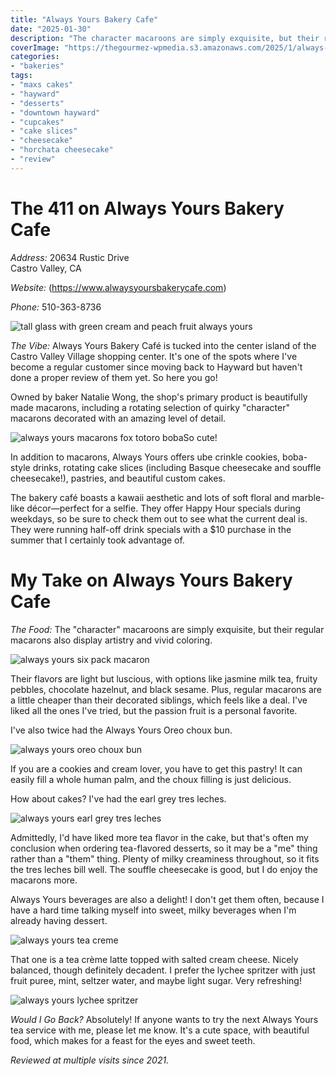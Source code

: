 ```yaml
---
title: "Always Yours Bakery Cafe"
date: "2025-01-30"
description: "The character macaroons are simply exquisite, but their regular macarons also display artistry and vivid coloring. Their flavors are light but luscious, with options like jasmine milk tea, fruity pebbles, chocolate hazelnut, and black sesame."
coverImage: "https://thegourmez-wpmedia.s3.amazonaws.com/2025/1/always-yours+(6).jpg"
categories:
- "bakeries"
tags:
- "maxs cakes"
- "hayward"
- "desserts"
- "downtown hayward"
- "cupcakes"
- "cake slices"
- "cheesecake"
- "horchata cheesecake"
- "review"
---
```

# The 411 on Always Yours Bakery Cafe

*Address:* 20634 Rustic Drive\
Castro Valley, CA

*Website:* (https://www.alwaysyoursbakerycafe.com)

*Phone:* 510-363-8736

![tall glass with green cream and peach fruit always yours](https://thegourmez-wpmedia.s3.amazonaws.com/2025/1/always-yours+(1).jpg)

*The Vibe:* Always Yours Bakery Café is tucked into the center island of the Castro Valley Village shopping center. It's one of the spots where I've become a regular customer since moving back to Hayward but haven't done a proper review of them yet. So here you go!

Owned by baker Natalie Wong, the shop's primary product is beautifully made macarons, including a rotating selection of quirky "character" macarons decorated with an amazing level of detail.

![always yours macarons fox totoro boba](https://thegourmez-wpmedia.s3.amazonaws.com/2025/1/always-yours+(6).jpg)So cute!

In addition to macarons, Always Yours offers ube crinkle cookies, boba-style drinks, rotating cake slices (including Basque cheesecake and souffle cheesecake!), pastries, and beautiful custom cakes.

The bakery café boasts a kawaii aesthetic and lots of soft floral and marble-like décor—perfect for a selfie. They offer Happy Hour specials during weekdays, so be sure to check them out to see what the current deal is. They were running half-off drink specials with a \$10 purchase in the summer that I certainly took advantage of.

# My Take on Always Yours Bakery Cafe

*The Food:* The "character" macaroons are simply exquisite, but their regular macarons also display artistry and vivid coloring.

![always yours six pack macaron](https://thegourmez-wpmedia.s3.amazonaws.com/2025/1/always-yours+(4).jpg)

Their flavors are light but luscious, with options like jasmine milk tea, fruity pebbles, chocolate hazelnut, and black sesame. Plus, regular macarons are a little cheaper than their decorated siblings, which feels like a deal. I've liked all the ones I've tried, but the passion fruit is a personal favorite.

I've also twice had the Always Yours Oreo choux bun.

![always yours oreo choux bun](https://thegourmez-wpmedia.s3.amazonaws.com/2025/1/always-yours+(2).jpg)

If you are a cookies and cream lover, you have to get this pastry! It can easily fill a whole human palm, and the choux filling is just delicious.

How about cakes? I've had the earl grey tres leches.

![always yours earl grey tres leches](https://thegourmez-wpmedia.s3.amazonaws.com/2025/1/always-yours+(5).jpg)

Admittedly, I'd have liked more tea flavor in the cake, but that's often my conclusion when ordering tea-flavored desserts, so it may be a "me" thing rather than a "them" thing. Plenty of milky creaminess throughout, so it fits the tres leches bill well. The souffle cheesecake is good, but I do enjoy the macarons more.

Always Yours beverages are also a delight! I don't get them often, because I have a hard time talking myself into sweet, milky beverages when I'm already having dessert.

![always yours tea creme](https://thegourmez-wpmedia.s3.amazonaws.com/2025/1/always-yours+(7).jpg)

That one is a tea crème latte topped with salted cream cheese. Nicely balanced, though definitely decadent. I prefer the lychee spritzer with just fruit puree, mint, seltzer water, and maybe light sugar. Very refreshing!

![always yours lychee spritzer](https://thegourmez-wpmedia.s3.amazonaws.com/2025/1/always-yours+(3).jpg)

*Would I Go Back?* Absolutely! If anyone wants to try the next Always Yours tea service with me, please let me know. It's a cute space, with beautiful food, which makes for a feast for the eyes and sweet teeth.

*Reviewed at multiple visits since 2021.*
